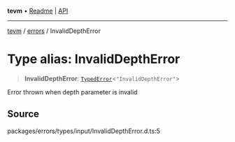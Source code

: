 **tevm** • [Readme](../../README.md) \| [API](../../modules.md)

***

[tevm](../../README.md) / [errors](../README.md) / InvalidDepthError

# Type alias: InvalidDepthError

> **InvalidDepthError**: [`TypedError`](TypedError.md)\<`"InvalidDepthError"`\>

Error thrown when depth parameter is invalid

## Source

packages/errors/types/input/InvalidDepthError.d.ts:5
